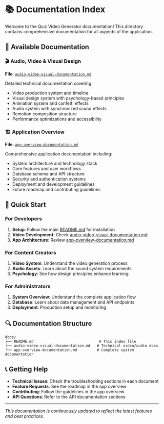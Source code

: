 # 📚 Documentation Index

Welcome to the Quiz Video Generator documentation! This directory contains comprehensive documentation for all aspects of the application.

## 📖 Available Documentation

### 🎬 **Audio, Video & Visual Design**
**File**: [`audio-video-visual-documentation.md`](audio-video-visual-documentation.md)

Detailed technical documentation covering:
- Video production system and timeline
- Visual design system with psychology-based principles
- Animation system and confetti effects
- Audio system with synchronized sound effects
- Remotion composition structure
- Performance optimizations and accessibility

### 🏗️ **Application Overview**
**File**: [`app-overview-documentation.md`](app-overview-documentation.md)

Comprehensive application documentation including:
- System architecture and technology stack
- Core features and user workflows
- Database schema and API structure
- Security and authentication systems
- Deployment and development guidelines
- Future roadmap and contributing guidelines

## 🎯 Quick Start

### For Developers
1. **Setup**: Follow the main [README.md](../README.md) for installation
2. **Video Development**: Check [audio-video-visual-documentation.md](audio-video-visual-documentation.md)
3. **App Architecture**: Review [app-overview-documentation.md](app-overview-documentation.md)

### For Content Creators
1. **Video System**: Understand the video generation process
2. **Audio Assets**: Learn about the sound system requirements
3. **Psychology**: See how design principles enhance learning

### For Administrators
1. **System Overview**: Understand the complete application flow
2. **Database**: Learn about data management and API endpoints
3. **Deployment**: Production setup and monitoring

## 🔍 Documentation Structure

```
docs/
├── README.md                              # This index file
├── audio-video-visual-documentation.md   # Technical video/audio docs
└── app-overview-documentation.md         # Complete system documentation
```

## 📞 Getting Help

- **Technical Issues**: Check the troubleshooting sections in each document
- **Feature Requests**: See the roadmap in the app overview
- **Contributing**: Follow the guidelines in the app overview
- **API Questions**: Refer to the API documentation sections

---

*This documentation is continuously updated to reflect the latest features and best practices.*
